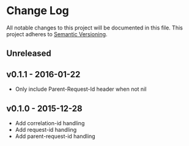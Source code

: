 # Change Log

All notable changes to this project will be documented in this file.
This project adheres to [Semantic Versioning](http://semver.org/).

## Unreleased

## v0.1.1 - 2016-01-22

- Only include Parent-Request-Id header when not nil

## v0.1.0 - 2015-12-28

- Add correlation-id handling
- Add request-id handling
- Add parent-request-id handling
